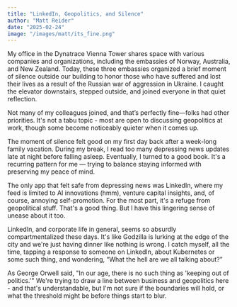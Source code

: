 ```yaml
---
title: "LinkedIn, Geopolitics, and Silence"
author: "Matt Reider"
date: "2025-02-24"
image: "/images/matt/its_fine.png"
---
```


My office in the Dynatrace Vienna Tower shares space with various companies and organizations, including the embassies of Norway, Australia, and New Zealand. Today, these three embassies organized a brief moment of silence outside our building to honor those who have suffered and lost their lives as a result of the Russian war of aggression in Ukraine. I caught the elevator downstairs, stepped outside, and joined everyone in that quiet reflection.

Not many of my colleagues joined, and that’s perfectly fine—folks had other priorities. It's not a tabu topic - most are open to discussing geopolitics at work, though some become noticeably quieter when it comes up.

The moment of silence felt good on my first day back after a week-long family vacation. During my break, I read too many depressing news updates late at night before falling asleep. Eventually, I turned to a good book. It's a recurring pattern for me — trying to balance staying informed with preserving my peace of mind.

The only app that felt safe from depressing news was LinkedIn, where my feed is limited to AI innovations (hmm), venture capital insights, and, of course, annoying self-promotion. For the most part, it's a refuge from geopolitical stuff. That's a good thing. But I have this lingering sense of unease about it too. 

LinkedIn, and corporate life in general, seems so absurdly compartmentalized these days. It's like Godzilla is lurking at the edge of the city and we're just having dinner like nothing is wrong. I catch myself, all the time, tapping a response to someone on LinkedIn, about Kubernetes or some such thing, and wondering, “What the hell are we all talking about?”

As George Orwell said, "In our age, there is no such thing as 'keeping out of politics.'" We're trying to draw a line between business and geopolitics here - and that's understandable, but I'm not sure if the boundaries will hold, or what the threshold might be before things start to blur.
